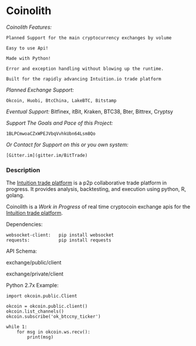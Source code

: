 Coinolith
=========

*Coinolith Features:*

    Planned Support for the main cryptocurrency exchanges by volume

    Easy to use Api!

    Made with Python!

    Error and exception handling without blowing up the runtime.

    Built for the rapidly advancing Intuition.io trade platform


*Planned Exchange Support:*
    
    Okcoin, Huobi, BtcChina, LakeBTC, Bitstamp

*Eventual Support:*
    Bitfinex, itBit, Kraken, BTC38, Bter, Bittrex, Cryptsy

*Support The Goals and Pace of this Project:*

    1BLPCmwoaCZxWPEJVbqVvhkUbn64Lsm8Qo

*Or Contact for Support on this or you own system:*

    [Gitter.im](gitter.im/BitTrade)


### Description

The [Intuition trade platform](https://github.com/intuition-io) is a p2p collaborative trade platform in progress.  It provides analysis, backtesting, and execution using python, R, golang.  

Coinolith is a *Work in Progress* of real time cryptocoin exchange apis for the [Intuition trade platform](https://github.com/intuition-io).


Dependencies:
   
    websocket-client:   pip install websocket
    requests:           pip install requests


API Schema:

   exchange/public/client

   exchange/private/client



Python 2.7x Example:

    import okcoin.public.Client

    okcoin = okcoin.public.client()
    okcoin.list_channels()
    okcoin.subscribe('ok_btccny_ticker')

    while 1:
        for msg in okcoin.ws.recv():
            print(msg)
        



    

